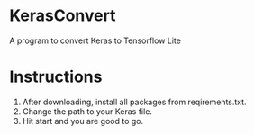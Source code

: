 # KerasConvert
A program to convert Keras to Tensorflow Lite

# Instructions
1. After downloading, install all packages from reqirements.txt.
2. Change the path to your Keras file.
3. Hit start and you are good to go.
